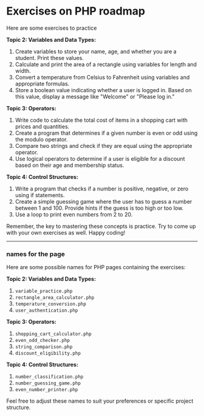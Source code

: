 # Exercises on PHP roadmap 
Here are some exercises to practice

**Topic 2: Variables and Data Types:**
1. Create variables to store your name, age, and whether you are a student. Print these values.
2. Calculate and print the area of a rectangle using variables for length and width.
3. Convert a temperature from Celsius to Fahrenheit using variables and appropriate formulas.
4. Store a boolean value indicating whether a user is logged in. Based on this value, display a message like "Welcome" or "Please log in."

**Topic 3: Operators:**
1. Write code to calculate the total cost of items in a shopping cart with prices and quantities.
2. Create a program that determines if a given number is even or odd using the modulo operator.
3. Compare two strings and check if they are equal using the appropriate operator.
4. Use logical operators to determine if a user is eligible for a discount based on their age and membership status.

**Topic 4: Control Structures:**
1. Write a program that checks if a number is positive, negative, or zero using if statements.
2. Create a simple guessing game where the user has to guess a number between 1 and 100. Provide hints if the guess is too high or too low.
3. Use a loop to print even numbers from 2 to 20.


Remember, the key to mastering these concepts is practice. Try to come up with your own exercises as well. Happy coding!

---
### names for the page
Here are some possible names for PHP pages containing the exercises:

**Topic 2: Variables and Data Types:**
1. `variable_practice.php`
2. `rectangle_area_calculator.php`
3. `temperature_conversion.php`
4. `user_authentication.php`

**Topic 3: Operators:**
1. `shopping_cart_calculator.php`
2. `even_odd_checker.php`
3. `string_comparison.php`
4. `discount_eligibility.php`

**Topic 4: Control Structures:**
1. `number_classification.php`
2. `number_guessing_game.php`
3. `even_number_printer.php`

Feel free to adjust these names to suit your preferences or specific project structure.